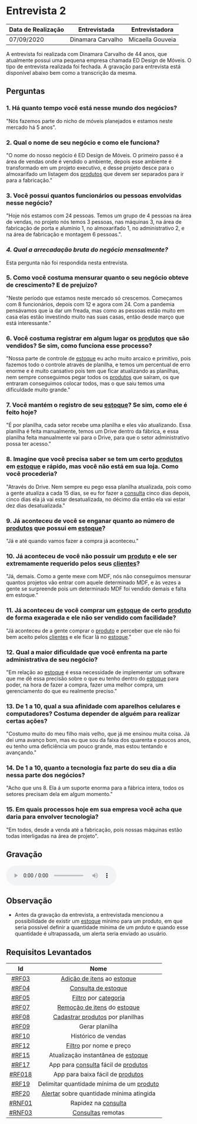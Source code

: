 # Entrevista 2

| Data de Realização | Entrevistada      | Entrevistadora   |
| ------------------ | ----------------- | ---------------- |
| 07/09/2020         | Dinamara Carvalho | Micaella Gouveia |

A entrevista foi realizada com Dinamara Carvalho de 44 anos, que atualmente possui uma pequena empresa chamada ED Design de Móveis. O tipo de entrevista realizada foi fechada. A gravação para entrevista está disponível abaixo bem como a transcrição da mesma.

## Perguntas

### 1. Há quanto tempo você está nesse mundo dos negócios?

"Nós fazemos parte do nicho de móveis planejados e estamos neste mercado há 5 anos".

### 2. Qual o nome de seu negócio e como ele funciona?

"O nome do nosso negócio é ED Design de Móveis. O primeiro passo é a área de vendas onde é vendido o ambiente, depois esse ambiente é transformado em um projeto executivo, e desse projeto desce para o almoxarifado um listagem dos [produtos](Modeling/objeto?id=Produto) que devem ser separados para ir para a fabricação."

### 3. Você possui quantos funcionários ou pessoas envolvidas nesse negócio?

"Hoje nós estamos com 24 pessoas. Temos um grupo de 4 pessoas na área de vendas, no projeto nós temos 3 pessoas, nas máquinas 3, na área de fabricação de porta e alumínio 1, no almoxarifado 1, no administrativo 2, e na área de fabricação e montagem 6 pessoas.".

### _4. Qual a arrecadação bruta do negócio mensalmente?_

Esta pergunta não foi respondida nesta entrevista.

### 5. Como você costuma mensurar quanto o seu negócio obteve de crescimento? E de prejuízo?

"Neste período que estamos neste mercado só crescemos. Começamos com 8 funcionários, depois com 12 e agora com 24. Com a pandemia pensávamos que ia dar um freada, mas como as pessoas estão muito em casa elas estão investindo muito nas suas casas, então desde março que está interessante."

### 6. Você costuma registrar em algum lugar os [produtos](Modeling/objeto?id=Produto) que são vendidos? Se sim, como funciona esse processo?

"Nossa parte de controle de [estoque](Modeling/objeto?id=Estoque) eu acho muito arcaico e primitivo, pois fazemos todo o controle através de planilha, e temos um percentual de erro enorme e é muito cansativo pois tem que ficar atualizando as planilhas, nem sempre conseguimos pegar todos os [produtos](Modeling/objeto?id=Produto) que saíram, os que entraram conseguimos colocar todos, mas o que saiu temos uma dificuldade muito grande."

### 7. Você mantém o registro de seu [estoque](Modeling/objeto?id=Estoque)? Se sim, como ele é feito hoje?

"É por planilha, cada setor recebe uma planilha e eles vão atualizando. Essa planilha é feita manualmente, temos um Drive dentro da fábrica, e essa planilha feita manualmente vai para o Drive, para que o setor administrativo possa ter acesso."

### 8. Imagine que você precisa saber se tem um certo [produtos](Modeling/objeto?id=Produto) em [estoque](Modeling/objeto?id=Estoque) e rápido, mas você não está em sua loja. Como você procederia?

"Através do Drive. Nem sempre eu pego essa planilha atualizada, pois como a gente atualiza a cada 15 dias, se eu for fazer a [consulta]((Modeling/verbo?id=Consultar-Produto)) cinco dias depois, cinco dias ela já vai estar desatualizada, no décimo dia então ela vai estar dez dias desatualizada."

### 9. Já aconteceu de você se enganar quanto ao número de [produtos](Modeling/objeto?id=Produto) que possui em [estoque](Modeling/objeto?id=Estoque)?

"Já e até quando vamos fazer a compra já aconteceu."

### 10. Já aconteceu de você não possuir um [produto](Modeling/objeto?id=Produto) e ele ser extremamente requerido pelos seus [clientes](Modeling/objeto?id=usuário)?

"Já, demais. Como a gente mexe com MDF, nós não conseguimos mensurar quantos projetos vão entrar com aquele determinado MDF, e às vezes a gente se surpreende pois um determinado MDF foi vendido demais e falta em estoque."

### 11. Já aconteceu de você comprar um [estoque](Modeling/objeto?id=Estoque) de certo [produto](Modeling/objeto?id=Produto) de forma exagerada e ele não ser vendido com facilidade?

"Já aconteceu de a gente comprar o [produto](Modeling/objeto?id=Produto) e perceber que ele não foi bem aceito pelos [clientes](Modeling/objeto?id=usuário) e ele ficar lá no [estoque](Modeling/objeto?id=Estoque)."

### 12. Qual a maior dificuldade que você enfrenta na parte administrativa de seu negócio?

"Em relação ao [estoque](Modeling/objeto?id=Estoque) é essa necessidade de implementar um software que me dê essa precisão sobre o que eu tenho dentro do [estoque](Modeling/objeto?id=Estoque) para poder, na hora de fazer a compra, fazer uma melhor compra, um gerenciamento do que eu realmente preciso."

### 13. De 1 a 10, qual a sua afinidade com aparelhos celulares e computadores? Costuma depender de alguém para realizar certas ações?

"Costumo muito do meu filho mais velho, que já me ensinou muita coisa. Já dei uma avanço bom, mas eu que sou da faixa dos quarenta e poucos anos, eu tenho uma deficiência um pouco grande, mas estou tentando e avançando."

### 14. De 1 a 10, quanto a tecnologia faz parte do seu dia a dia nessa parte dos negócios?

"Acho que uns 8. Ela á um suporte enorma para a fábrica intera, todos os setores precisam dela em algum momento."

### 15. Em quais processos hoje em sua empresa você acha que daria para envolver tecnologia?

"Em todos, desde a venda até a fabricação, pois nossas máquinas estão todas interligadas na área de projeto".

## Gravação

<audio controls>
  <source src="https://unbarqdsw.github.io/2020.1_G12_Stock/assets/audios/interview/entrevistaDinamara.m4a" type="audio/mpeg">
</audio>

## Observação

- Antes da gravação da entrevista, a entrevistada mencionou a possibilidade de existir um [estoque](Modeling/objeto?id=Estoque) mínimo para um produto, em que seria possível definir a quantidade mínima de um prduto e quando esse quantidade é ultrapassada, um alerta seria enviado ao usuário.

## Requisitos Levantados

|                                     Id                                      |                Nome                 |
| :-------------------------------------------------------------------------: | :---------------------------------: |
|    [#RF03](Elicitation/RequisitosElicitados.md?id=requisitos-funcionais)    |     [Adição de itens](Modeling/verbo?id=Cadastrar-Produto) ao [estoque](Modeling/objeto?id=Estoque)      |
|    [#RF04](Elicitation/RequisitosElicitados.md?id=requisitos-funcionais)    |         [Consulta de estoque](Modeling/verbo?id=Consultar-Produto)         |
|    [#RF05](Elicitation/RequisitosElicitados.md?id=requisitos-funcionais)    |        [Filtro](Modeling/verbo?id=Filtrar-Produtos) por [categoria](Modeling/objeto?id=Tag)         |
|    [#RF07](Elicitation/RequisitosElicitados.md?id=requisitos-funcionais)    |     [Remoção de itens](Modeling/verbo?id=Baixa-em-Produto) do [estoque](Modeling/objeto?id=Estoque)     |
|    [#RF08](Elicitation/RequisitosElicitados.md?id=requisitos-funcionais)    |           [Cadastrar produtos](Modeling/verbo?id=Cadastrar-Produto) por planilhas            |
|    [#RF09](Elicitation/RequisitosElicitados.md?id=requisitos-funcionais)    |           Gerar planilha            |
|    [#RF10](Elicitation/RequisitosElicitados.md?id=requisitos-funcionais)    |         Histórico de vendas         |
|   [#RF12](Elicitation/RequisitosElicitados.md?id=requisitos-funcionais)    |       [Filtro](Modeling/verbo?id=Filtrar-Produtos) por nome e preço       |
|   [#RF15](Elicitation/RequisitosElicitados.md?id=requisitos-funcionais)    | Atualização instantânea de [estoque](Modeling/objeto?id=Estoque)  |
|   [#RF17](Elicitation/RequisitosElicitados.md?id=requisitos-funcionais)    | App para [consulta](Modeling/verbo?id=Consultar-Produto) fácil de [produtos](Modeling/objeto?id=Produto) |
|   [#RF018](Elicitation/RequisitosElicitados.md?id=requisitos-funcionais)    | App para baixa fácil de [produtos](Modeling/objeto?id=Produto) |
|    [#RF19](Elicitation/RequisitosElicitados.md?id=requisitos-funcionais)    |     Delimitar quantidade mínima de um [produto](Modeling/objeto?id=Produto)            |
|    [#RF20](Elicitation/RequisitosElicitados.md?id=requisitos-funcionais)    |     [Alertar](Modeling/verbo?id=Alertar) sobre quantidade mínima atingida            |
| [#RNF01](Elicitation/RequisitosElicitados.md?id=requisitos-não-funcionais) |         Rapidez na [consulta](Modeling/verbo?id=Consultar-Produto)         |
| [#RNF03](Elicitation/RequisitosElicitados.md?id=requisitos-não-funcionais) |          [Consultas](Modeling/verbo?id=Consultar-Produto) remotas          |